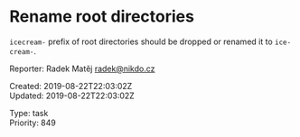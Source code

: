 # Rename root directories

`icecream-` prefix of root directories should be dropped or renamed it to `ice-cream-`.

Reporter: Radek Matěj <radek@nikdo.cz>  

Created: 2019-08-22T22:03:02Z  
Updated: 2019-08-22T22:03:02Z

Type: task  
Priority: 849
